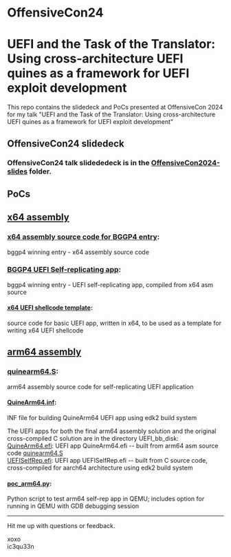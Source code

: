 # OffensiveCon24           
# UEFI and the Task of the Translator: Using cross-architecture UEFI quines as a framework for UEFI exploit development           
          
This repo contains the slidedeck and PoCs presented at OffensiveCon 2024 for my talk "UEFI and the Task of the Translator: Using cross-architecture UEFI quines as a framework for UEFI exploit development"             

## OffensiveCon24 slidedeck          
### OffensiveCon24 talk slidededeck is in the [OffensiveCon2024-slides](OffensiveCon2024-slides/) folder.            
          
## PoCs          
## [x64 assembly](x64-uefi-exploits/)           
      
### [x64 assembly source code for BGGP4 entry](x64-uefi-exploits/bggp4/self-rep-golf-final.asm):   
bggp4 winning entry - x64 assembly source code     
### [BGGP4 UEFI Self-replicating app](x64-uefi-exploits/bggp4/self-rep-golf-final.efi):   
bggp4 winning entry - UEFI self-replicating app, compiled from x64 asm source          
#### [x64 UEFI shellcode template](x64-uefi-exploits/x64_shellcode_example.asm):   
source code for basic UEFI app, written in x64, to be used as a template for writing x64 UEFI shellcode    
      
## [arm64 assembly](arm64-uefi-exploits/)          
      
### [quinearm64.S](arm64-uefi-exploits/arm64-uefi-quine/quinearm64.S):     
arm64 assembly source code for self-replicating UEFI application           
#### [QuineArm64.inf](arm64-uefi-exploits/arm64-uefi-quine/QuineArm64.inf):     
INF file for building QuineArm64 UEFI app using edk2 build system      
      
The UEFI apps for both the final arm64 assembly solution and the original cross-compiled C solution are in the directory UEFI_bb_disk:       
[QuineArm64.efi](arm64-uefi-exploits/UEFI_bb_disk/): UEFI app QuineArm64.efi -- built from arm64 asm source code [quinearm64.S](arm64-uefi-exploits/arm64-uefi-quine/quinearm64.S)      
[UEFISelfRep.efi](arm64-uefi-exploits/UEFI_bb_disk/): UEFI app UEFISelfRep.efi -- built from C source code, cross-compiled for aarch64 architecture using edk2 build system      
      
#### [poc_arm64.py](arm64-uefi-exploits/poc_arm64.py):   
Python script to test arm64 self-rep app in QEMU; includes option for running in QEMU with GDB debugging session      
            
---

Hit me up with questions or feedback.             
             
xoxo               
ic3qu33n               
